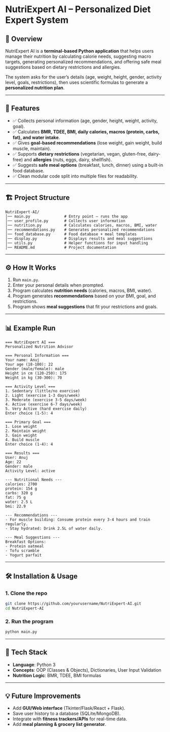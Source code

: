 # NutriExpert AI – Personalized Diet Expert System

## 📌 Overview

NutriExpert AI is a **terminal-based Python application** that helps users manage their nutrition by calculating calorie needs, suggesting macro targets, generating personalized recommendations, and offering safe meal suggestions based on dietary restrictions and allergies.

The system asks for the user’s details (age, weight, height, gender, activity level, goals, restrictions), then uses scientific formulas to generate a **personalized nutrition plan**.

---

## 🚀 Features

* ✅ Collects personal information (age, gender, height, weight, activity, goal).
* ✅ Calculates **BMR, TDEE, BMI, daily calories, macros (protein, carbs, fat), and water intake**.
* ✅ Gives **goal-based recommendations** (lose weight, gain weight, build muscle, maintain).
* ✅ Supports **dietary restrictions** (vegetarian, vegan, gluten-free, dairy-free) and **allergies** (nuts, eggs, dairy, shellfish).
* ✅ Suggests **safe meal options** (breakfast, lunch, dinner) using a built-in food database.
* ✅ Clean modular code split into multiple files for readability.

---

## 🏗 Project Structure

```
NutriExpert-AI/
│── main.py               # Entry point – runs the app
│── user_profile.py       # Collects user information
│── nutrition.py          # Calculates calories, macros, BMI, water
│── recommendations.py    # Generates personalized recommendations
│── food_database.py      # Food database + meal templates
│── display.py            # Displays results and meal suggestions
│── utils.py              # Helper functions for input handling
│── README.md             # Project documentation
```

---

## ⚙️ How It Works

1. Run `main.py`.
2. Enter your personal details when prompted.
3. Program calculates **nutrition needs** (calories, macros, BMI, water).
4. Program generates **recommendations** based on your BMI, goal, and restrictions.
5. Program shows **meal suggestions** that fit your restrictions and goals.

---

## 📊 Example Run

```
=== NutriExpert AI ===
Personalized Nutrition Advisor

=== Personal Information ===
Your name: Anuj
Your age (18-100): 22
Gender (male/female): male
Height in cm (120-250): 175
Weight in kg (30-300): 70

=== Activity Level ===
1. Sedentary (little/no exercise)
2. Light (exercise 1-3 days/week)
3. Moderate (exercise 3-5 days/week)
4. Active (exercise 6-7 days/week)
5. Very Active (hard exercise daily)
Enter choice (1-5): 4

=== Primary Goal ===
1. Lose weight
2. Maintain weight
3. Gain weight
4. Build muscle
Enter choice (1-4): 4

=== Results ===
User: Anuj
Age: 22
Gender: male
Activity Level: active

--- Nutritional Needs ---
calories: 2700
protein: 154 g
carbs: 320 g
fat: 75 g
water: 2.5 L
bmi: 22.9

--- Recommendations ---
- For muscle building: Consume protein every 3-4 hours and train regularly.
- Stay hydrated: Drink 2.5L of water daily.

--- Meal Suggestions ---
Breakfast Options:
- Protein oatmeal
- Tofu scramble
- Yogurt parfait
```

---

## 🛠 Installation & Usage

### 1. Clone the repo

```bash
git clone https://github.com/yourusername/NutriExpert-AI.git
cd NutriExpert-AI
```

### 2. Run the program

```bash
python main.py
```

---

## 📖 Tech Stack

* **Language**: Python 3
* **Concepts**: OOP (Classes & Objects), Dictionaries, User Input Validation
* **Nutrition Logic**: BMR, TDEE, BMI formulas

---

## 💡 Future Improvements

* Add **GUI/Web interface** (Tkinter/Flask/React + Flask).
* Save user history to a database (SQLite/MongoDB).
* Integrate with **fitness trackers/APIs** for real-time data.
* Add **meal planning & grocery list generator**.
